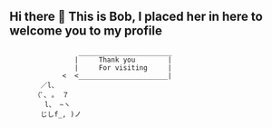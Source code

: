 ## Hi there 👋 This is Bob, I placed her in here to welcome you to my profile


                     _______________________
                    |     Thank you        |
                    |     For visiting     |
                 <  <______________________|       
          　／l、   
          （ﾟ､ 。 ７
           　l、 ~ヽ
          　じしf_, )ノ
